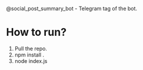 @social_post_summary_bot - Telegram tag of the bot.
# How to run?
1. Pull the repo.
2. npm install .
3. node index.js

